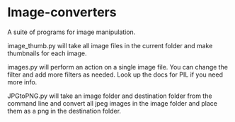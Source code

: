 # Image-converters
A suite of programs for image manipulation.

image_thumb.py will take all image files in the current folder and make thumbnails for each image.

images.py will perform an action on a single image file. You can change the filter and add more filters as needed. Look up the docs for PIL if you need more info.

JPGtoPNG.py will take an image folder and destination folder from the command line and convert all jpeg images in the image folder and place them as a png in the destination folder.
